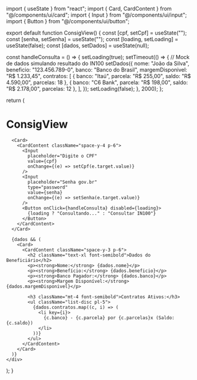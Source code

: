 import { useState } from "react";
import { Card, CardContent } from "@/components/ui/card";
import { Input } from "@/components/ui/input";
import { Button } from "@/components/ui/button";

export default function ConsigView() {
  const [cpf, setCpf] = useState("");
  const [senha, setSenha] = useState("");
  const [loading, setLoading] = useState(false);
  const [dados, setDados] = useState(null);

  const handleConsulta = () => {
    setLoading(true);
    setTimeout(() => {
      // Mock de dados simulando resultado do IN100
      setDados({
        nome: "João da Silva",
        beneficio: "123.456.789-0",
        banco: "Banco do Brasil",
        margemDisponivel: "R$ 1.233,45",
        contratos: [
          { banco: "Itaú", parcela: "R$ 255,00", saldo: "R$ 4.590,00", parcelas: 18 },
          { banco: "C6 Bank", parcela: "R$ 198,00", saldo: "R$ 2.178,00", parcelas: 12 },
        ],
      });
      setLoading(false);
    }, 2000);
  };

  return (
    <div className="p-4 max-w-2xl mx-auto space-y-4">
      <h1 className="text-3xl font-bold text-center mb-4">ConsigView</h1>

      <Card>
        <CardContent className="space-y-4 p-6">
          <Input
            placeholder="Digite o CPF"
            value={cpf}
            onChange={(e) => setCpf(e.target.value)}
          />
          <Input
            placeholder="Senha gov.br"
            type="password"
            value={senha}
            onChange={(e) => setSenha(e.target.value)}
          />
          <Button onClick={handleConsulta} disabled={loading}>
            {loading ? "Consultando..." : "Consultar IN100"}
          </Button>
        </CardContent>
      </Card>

      {dados && (
        <Card>
          <CardContent className="space-y-3 p-6">
            <h2 className="text-xl font-semibold">Dados do Beneficiário</h2>
            <p><strong>Nome:</strong> {dados.nome}</p>
            <p><strong>Benefício:</strong> {dados.beneficio}</p>
            <p><strong>Banco Pagador:</strong> {dados.banco}</p>
            <p><strong>Margem Disponível:</strong> {dados.margemDisponivel}</p>

            <h3 className="mt-4 font-semibold">Contratos Ativos:</h3>
            <ul className="list-disc pl-5">
              {dados.contratos.map((c, i) => (
                <li key={i}>
                  {c.banco} - {c.parcela} por {c.parcelas}x (Saldo: {c.saldo})
                </li>
              ))}
            </ul>
          </CardContent>
        </Card>
      )}
    </div>
  );
}
